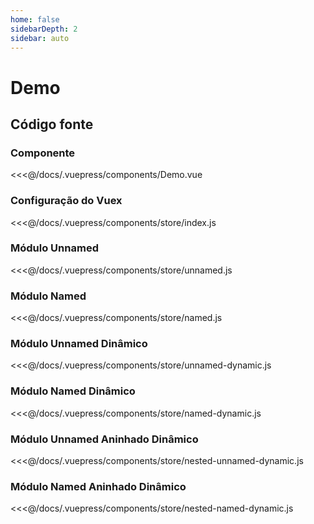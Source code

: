 ```yaml
---
home: false
sidebarDepth: 2
sidebar: auto
---
```


# Demo

<Demo />

## Código fonte

### Componente

<<<@/docs/.vuepress/components/Demo.vue

### Configuração do Vuex

<<<@/docs/.vuepress/components/store/index.js

### Módulo Unnamed

<<<@/docs/.vuepress/components/store/unnamed.js

### Módulo Named

<<<@/docs/.vuepress/components/store/named.js

### Módulo Unnamed Dinâmico

<<<@/docs/.vuepress/components/store/unnamed-dynamic.js

### Módulo Named Dinâmico

<<<@/docs/.vuepress/components/store/named-dynamic.js

### Módulo Unnamed Aninhado Dinâmico

<<<@/docs/.vuepress/components/store/nested-unnamed-dynamic.js

### Módulo Named Aninhado Dinâmico

<<<@/docs/.vuepress/components/store/nested-named-dynamic.js